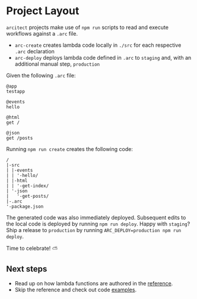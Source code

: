 # Project Layout

`arcitect` projects make use of `npm run` scripts to read and execute workflows against a `.arc` file. 

- `arc-create` creates lambda code locally in `./src` for each respective `.arc` declaration
- `arc-deploy` deploys lambda code defined in `.arc` to `staging` and, with an additional manual step, `production`

Given the following `.arc` file:

```
@app
testapp

@events
hello

@html
get /

@json
get /posts
```

Running `npm run create` creates the following code:

```
/
|-src
| |-events
| | '-hello/
| |-html
| | '-get-index/
| '-json
|   '-get-posts/
|-.arc
'-package.json
```

The generated code was also immediately deployed. Subsequent edits to the local code is deployed by running `npm run deploy`. Happy with `staging`? Ship a release to `production` by running `ARC_DEPLOY=production npm run deploy`. 

Time to celebrate! &#x26c5; 

## Next steps

- Read up on how lambda functions are authored in the [reference](/reference). 
- Skip the reference and check out code [examples](/examples).
